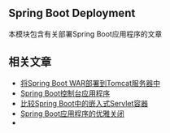## Spring Boot Deployment

本模块包含有关部署Spring Boot应用程序的文章

## 相关文章

+ [将Spring Boot WAR部署到Tomcat服务器中](docs/将SpringBoot-WAR部署到Tomcat服务器中.md)
+ [Spring Boot控制台应用程序](docs/SpringBoot控制台应用程序.md)
+ [比较Spring Boot中的嵌入式Servlet容器](docs/比较SpringBoot中的嵌入式Servlet容器.md)
+ [Spring Boot应用程序的优雅关闭](docs/SpringBoot应用程序的优雅关闭.md)
+ []()